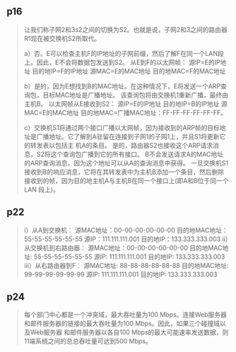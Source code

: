 ## p16

>  让我们称⼦⽹2和3s2之间的切换为S2。也就是说，⼦⽹2和3之间的路由器R1现在被交换机S2所取代。
>
>  a）否。E可以检查主机F的IP地址的⼦⽹前缀，然后了解F在同⼀个LAN段上。因此，E不会将数据包发送到S2。 从E到F的以太⽹帧： 源IP=E的IP地址 ⽬的地IP=F的IP地址 源MAC=E的MAC地址 ⽬的地MAC=F的MAC地址
>
>  b）是的，因为E想找到B的MAC地址。在这种情况下，E将发送⼀个ARP查询包，⽬标MAC地址是⼴播地址。 该查询包将由交换机1重新⼴播，最终由主机B。 以太⽹帧从E接收到S2： 源IP=E的IP地址 ⽬的地IP=B的IP地址 源MAC=E的MAC地址 ⽬的地MAC=⼴播MAC地址：FF-FF-FF-FF-FF-FF。 
>
> c）交换机S1将通过两个接⼝⼴播以太⽹帧，因为接收到的ARP帧的⽬标地址是⼴播地址。它了解到A驻留在连接到⼦⽹1的⼦⽹1上，并且S1将更新它的转发表以包括主 机A的条⽬。 是的，路由器S2也接收这个ARP请求消息，S2将这个查询包⼴播到它的所有接⼝。 B不会发送请求A的MAC地址的ARP查询消息，因为这个地址可以从A的查询消息中获得。 ⼀旦交换机S1接收到B的响应消息，它将在其转发表中为主机B添加⼀个条⽬，然后删除接收到的帧，因为⽬的地主机A与主机B在同⼀个接⼝上(即A和B位于同⼀个LAN 段上)。  

## p22

>  i）从A到交换机： 源MAC地址：00-00-00-00-00-00 ⽬的地MAC地址：55-55-55-55-55-55 源IP：111.111.111.001 ⽬的地IP：133.333.333.003 ii）从交换机到右路由器： 源MAC地址：00-00-00-00-00-00 ⽬的地MAC地址: 55-55-55-55-55-55 源IP: 111.111.111.001 ⽬的地IP: 133.333.333.003 iii）从右路由器到F： 源MAC地址: 88-88-88-88-88-88 ⽬的地MAC地址: 99-99-99-99-99-99 源IP: 111.111.111.001 ⽬的地IP: 133.333.333.003  

## p24

>  每个部⻔中⼼都是⼀个冲突域，最⼤吞吐量为100 Mbps。连接Web服务器和邮件服务器的链接的最⼤吞吐量为100 Mbps。因此，如果三个碰撞域以及Web服务器 和邮件服务器以各⾃100 Mbps的最⼤可能速率发送数据，则11端系统之间的总总吞吐量可达到500 Mbps。 